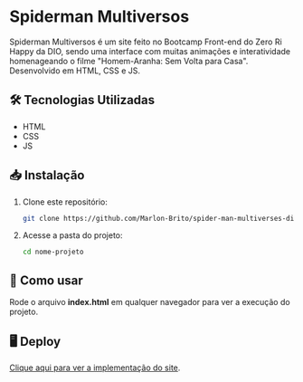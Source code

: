 # Spiderman Multiversos

Spiderman Multiversos é um site feito no Bootcamp Front-end do Zero Ri Happy da DIO, sendo uma interface com muitas animações e interatividade homenageando o filme "Homem-Aranha: Sem Volta para Casa". Desenvolvido em HTML, CSS e JS.

## 🛠️ Tecnologias Utilizadas

* HTML
* CSS
* JS

## 📥 Instalação

1. Clone este repositório:
   ```bash
   git clone https://github.com/Marlon-Brito/spider-man-multiverses-dio.git

2. Acesse a pasta do projeto:
   ```bash
   cd nome-projeto

## 🚀 Como usar
   Rode o arquivo **index.html** em qualquer navegador para ver a execução do projeto.

## 🖥️ Deploy
[Clique aqui para ver a implementação do site](https://marlon-brito.github.io/portfolio2/).
